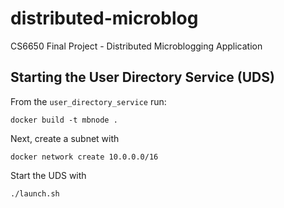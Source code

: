 # distributed-microblog
CS6650 Final Project - Distributed Microblogging Application



## Starting the User Directory Service (UDS)

From the `user_directory_service` run:
```shell script
docker build -t mbnode .
```

Next, create a subnet with
```shell script
docker network create 10.0.0.0/16
```

Start the UDS with
```shell script
./launch.sh
```
